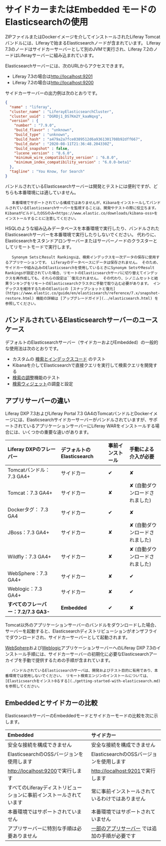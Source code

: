 # サイドカーまたはEmbedded モードのElasticsearchの使用

ZIPファイルまたはDockerイメージを介してインストールされたLiferay Tomcatバンドルには、Liferayで始まるElasticsearchノードが含まれています。 Liferay 7.3のノードはサイドカーサーバーとして別のJVMで実行され、Liferay 7.2のノードはLiferayサーバーに組み込まれています。

Elasticsearchサーバーには、次のURLからアクセスできます。

* Liferay 7.3の場合は<http://localhost:9201>
* Liferay 7.2の場合は<http://localhost:9200>

サイドカーサーバーの出力例は次のとおりです。

```json
{
  "name" : "liferay",
  "cluster_name" : "LiferayElasticsearchCluster",
  "cluster_uuid" : "DGRDj1_DS7Km2Y_kaaNqxg",
  "version" : {
    "number" : "7.9.0",
    "build_flavor" : "unknown",
    "build_type" : "unknown",
    "build_hash" : "a479a2a7fce0389512d6a9361301708b92dff667",
    "build_date" : "2020-08-11T21:36:48.204330Z",
    "build_snapshot" : false,
    "lucene_version" : "8.6.0",
    "minimum_wire_compatibility_version" : "6.8.0",
    "minimum_index_compatibility_version" : "6.0.0-beta1"
  },
  "tagline" : "You Know, for Search"
}
```

バンドルされているElasticsearchサーバーは開発とテストには便利ですが、どちらも本番環境には適していません。

```{note}
   本番環境でサポートされている構成ではありませんが、KibanaをインストールしてバンドルされているElasticsearchサーバーを監視することは、開発やテストの際に役立ちます。 KibanaがビルドしたOSSのみ<https://www.elastic.co/downloads/kibana-oss>をインストールすることに注意してください。
```

HSQLのような組み込みデータベースを本番環境で実行したり、バンドルされたElasticsearchサーバーを本番環境で実行したりしないでください。 代わりに、Elasticsearchをスタンドアロンサーバーまたはサーバーノードのクラスターとしてリモートモードで実行します。

```{important}
   Synonym SetsとResult Rankingsは、検索インデックスを一次データの保存に使用するアプリケーションです。 Liferayのデータベースにデータは保存されません。 そのため、サイドカーや組み込みのElasticsearchを使用しているときにSynonym SetsやResult Rankingsが設定されていた場合、リモートのElasticsearchサーバに切り替えてインデックスを再作成しても、それらの設定は``復元されません。 その代わり、シノニムセットと結果ランキングをリモートのElasticsearchクラスタに手動で取り込む必要があります。 インデックスを維持するためのElasticの [スナップショットと復元](https://www.elastic.co/guide/en/elasticsearch/reference/7.x/snapshot-restore.html) 機能の詳細は [アップグレードガイド](../elasticsearch.html) を参照してください。
```

<a name="バンドルされているelasticsearchサーバーのユースケース" />

## バンドルされているElasticsearchサーバーのユースケース

デフォルトのElasticsearchサーバー（サイドカーおよびEmbedded）の一般的な使用法は次のとおりです。

* カスタムの [検索とインデックスコード](../../developer_guide.html) のテスト
* Kibanaを介してElasticsearchで直接クエリを実行して検索クエリを開発する
* [検索の調整](../../search_administration_and_tuning.md)機能のテスト
* [検索ウィジェット](../../search_pages_and_widgets.md)の調査と設定

<a name="アプリサーバーの違い" />

## アプリサーバーの違い

Liferay DXP 7.3およびLiferay Portal 7.3 GA4のTomcatバンドルとDockerイメージには、Elasticsearchサイドカーサーバーがバンドルされていますが、サポートされているアプリケーションサーバーにLiferay WARをインストールする場合には、いくつかの重要な違いがあります。

| Liferay DXPのフレーバー        | デフォルトのElasticsearch | 事前インストール | 手動による介入が必要               |
| :--- | :--- | :--- | :--- |
| Tomcatバンドル：7.3 GA4+      | サイドカー               | &#10004; | &#10008;                 |
| Tomcat：7.3 GA4+          | サイドカー               | &#10008; | &#10008; (自動ダウンロードされました) |
| Dockerタグ：    7.3 GA4     | サイドカー               | &#10004; | &#10008;                 |
| JBoss：7.3 GA4+           | サイドカー               | &#10008; | &#10008; (自動ダウンロードされました) |
| Wildfly：7.3 GA4+         | サイドカー               | &#10008; | &#10008; (自動ダウンロードされました) |
| WebSphere：7.3 GA4+       | サイドカー               | &#10008; | &#10004;                 |
| Weblogic：7.3 GA4+        | サイドカー               | &#10008; | &#10004;                 |
| **すべてのフレーバー：7.2/7.3 GA3-** | **Embedded** | &#10004; | &#10008;                 |

Tomcat以外のアプリケーションサーバーのバンドルをダウンロードした場合、サーバーを起動すると、Elasticsearchディストリビューションがオンザフライでダウンロードされ、サイドカーサーバーとして起動されます。

[WebSphere](../../../installation-and-upgrades/installing-liferay/installing-liferay-on-an-application-server/installing-on-websphere.md)および[Weblogic](../../../installation-and-upgrades/installing-liferay/installing-liferay-on-an-application-server/installing-on-weblogic.md)アプリケーションサーバーへのLiferay DXP 7.3のインストール手順には、サイドカーサーバーの初期化に必要なElasticsearchアーカイブを手動で提供するための手順が含まれています。
<!-- ongoing work, LRDOCS-8008 -->

```{important}
   バンドルされているElasticsearchサーバは、開発およびテスト目的に有用であり、本番環境では使用しないでください。 リモート検索エンジンのインストールについては、 [Elasticsearchをインスト0るする](./getting-started-with-elasticsearch.md) を参照してください。
```

<a name="embeddedとサイドカーの比較" />

## Embeddedとサイドカーの比較

ElasticsearchサーバーのEmbeddedモードとサイドカーモードの比較を次に示します。

| Embedded                              | サイドカー                                             |
| :--- | :--- |
| 安全な接続を構成できません                         | 安全な接続を構成できません                                     |
| ElasticsearchのOSSバージョンを使用します          | ElasticsearchのOSSバージョンを使用します                      |
| <http://localhost:9200>で実行します         | <http://localhost:9201>で実行します                     |
| すべてのLiferayディストリビューションに事前インストールされています | 常に事前インストールされているわけではありません                          |
| 本番環境ではサポートされていません                     | 本番環境ではサポートされていません                                 |
| アプリサーバーに特別な手順は必要ありません                 | [一部のアプリサーバー](#app-server-differences) では追加の手順が必要です |
